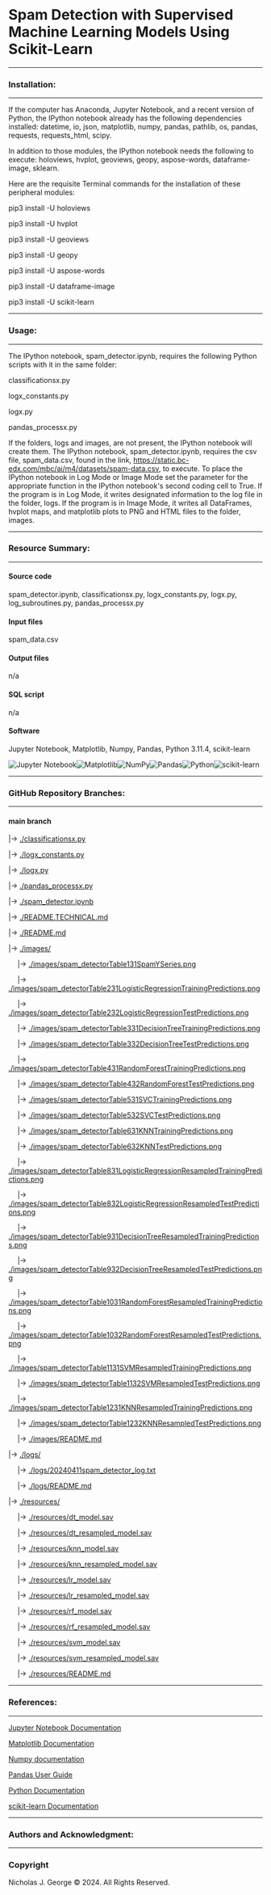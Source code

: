 # **Spam Detection with Supervised Machine Learning Models Using Scikit-Learn**

----

### **Installation:**

----

If the computer has Anaconda, Jupyter Notebook, and a recent version of Python, the IPython notebook already has the following dependencies installed: datetime, io, json, matplotlib, numpy, pandas, pathlib, os, pandas, requests, requests_html, scipy.

In addition to those modules, the IPython notebook needs the following to execute: holoviews, hvplot, geoviews, geopy, aspose-words, dataframe-image, sklearn.

Here are the requisite Terminal commands for the installation of these peripheral modules:

pip3 install -U holoviews

pip3 install -U hvplot

pip3 install -U geoviews

pip3 install -U geopy

pip3 install -U aspose-words

pip3 install -U dataframe-image

pip3 install -U scikit-learn

----

### **Usage:**

----

The IPython notebook, spam_detector.ipynb, requires the following Python scripts with it in the same folder:

classificationsx.py

logx_constants.py

logx.py

pandas_processx.py

If the folders, logs and images, are not present, the IPython notebook will create them.  The IPython notebook, spam_detector.ipynb, requires the csv file, spam_data.csv, found in the link, https://static.bc-edx.com/mbc/ai/m4/datasets/spam-data.csv, to execute. To place the IPython notebook in Log Mode or Image Mode set the parameter for the appropriate function in the IPython notebook's second coding cell to True. If the program is in Log Mode, it writes designated information to the log file in the folder, logs. If the program is in Image Mode, it writes all DataFrames, hvplot maps, and matplotlib plots to PNG and HTML files to the folder, images.

----

### **Resource Summary:**

----

#### Source code

spam_detector.ipynb, classificationsx.py, logx_constants.py, logx.py, log_subroutines.py, pandas_processx.py

#### Input files

spam_data.csv

#### Output files

n/a

#### SQL script

n/a

#### Software

Jupyter Notebook, Matplotlib, Numpy, Pandas, Python 3.11.4, scikit-learn

![Jupyter Notebook](https://img.shields.io/badge/jupyter-%23FA0F00.svg?style=for-the-badge&logo=jupyter&logoColor=white)![Matplotlib](https://img.shields.io/badge/Matplotlib-%23ffffff.svg?style=for-the-badge&logo=Matplotlib&logoColor=black)![NumPy](https://img.shields.io/badge/numpy-%23013243.svg?style=for-the-badge&logo=numpy&logoColor=white)![Pandas](https://img.shields.io/badge/pandas-%23150458.svg?style=for-the-badge&logo=pandas&logoColor=white)![Python](https://img.shields.io/badge/python-3670A0?style=for-the-badge&logo=python&logoColor=ffdd54)![scikit-learn](https://img.shields.io/badge/scikit--learn-%23F7931E.svg?style=for-the-badge&logo=scikit-learn&logoColor=white)

----

### **GitHub Repository Branches:**

----

#### main branch 

|&rarr; [./classificationsx.py](./classificationsx.pyn)

|&rarr; [./logx_constants.py](./logx_constants.py)

|&rarr; [./logx.py](./logx.py)

|&rarr; [./pandas_processx.py](./pandas_processx.py)

|&rarr; [./spam_detector.ipynb](./spam_detector.ipynb)

|&rarr; [./README.TECHNICAL.md](./README.TECHNICAL.md)

|&rarr; [./README.md](./README.md)

|&rarr; [./images/](./images/)

  &emsp; |&rarr; [./images/spam_detectorTable131SpamYSeries.png](./images/spam_detectorTable131SpamYSeries.png)
  
  &emsp; |&rarr; [./images/spam_detectorTable231LogisticRegressionTrainingPredictions.png](./images/spam_detectorTable231LogisticRegressionTrainingPredictions.png)

  &emsp; |&rarr; [./images/spam_detectorTable232LogisticRegressionTestPredictions.png](./images/spam_detectorTable232LogisticRegressionTestPredictions.png)

  &emsp; |&rarr; [./images/spam_detectorTable331DecisionTreeTrainingPredictions.png](./images/spam_detectorTable331DecisionTreeTrainingPredictions.png)

  &emsp; |&rarr; [./images/spam_detectorTable332DecisionTreeTestPredictions.png](./images/spam_detectorTable332DecisionTreeTestPredictions.png)

  &emsp; |&rarr; [./images/spam_detectorTable431RandomForestTrainingPredictions.png](./images/spam_detectorTable431RandomForestTrainingPredictions.png)

  &emsp; |&rarr; [./images/spam_detectorTable432RandomForestTestPredictions.png](./images/spam_detectorTable432RandomForestTestPredictions.png)

  &emsp; |&rarr; [./images/spam_detectorTable531SVCTrainingPredictions.png](./images/spam_detectorTable531SVCTrainingPredictions.png)

  &emsp; |&rarr; [./images/spam_detectorTable532SVCTestPredictions.png](./images/spam_detectorTable532SVCTestPredictions.png)

  &emsp; |&rarr; [./images/spam_detectorTable631KNNTrainingPredictions.png](./images/spam_detectorTable631KNNTrainingPredictions.png)

  &emsp; |&rarr; [./images/spam_detectorTable632KNNTestPredictions.png](./images/spam_detectorTable632KNNTestPredictions.png)

  &emsp; |&rarr; [./images/spam_detectorTable831LogisticRegressionResampledTrainingPredictions.png](./images/spam_detectorTable831LogisticRegressionResampledTrainingPredictions.png)

  &emsp; |&rarr; [./images/spam_detectorTable832LogisticRegressionResampledTestPredictions.png](./images/spam_detectorTable832LogisticRegressionResampledTestPredictions.png)

  &emsp; |&rarr; [./images/spam_detectorTable931DecisionTreeResampledTrainingPredictions.png](./images/spam_detectorTable931DecisionTreeResampledTrainingPredictions.png)

  &emsp; |&rarr; [./images/spam_detectorTable932DecisionTreeResampledTestPredictions.png](./images/spam_detectorTable932DecisionTreeResampledTestPredictions.png)

  &emsp; |&rarr; [./images/spam_detectorTable1031RandomForestResampledTrainingPredictions.png](./images/spam_detectorTable1031RandomForestResampledTrainingPredictions.png)

  &emsp; |&rarr; [./images/spam_detectorTable1032RandomForestResampledTestPredictions.png](./images/spam_detectorTable1032RandomForestResampledTestPredictions.png)

  &emsp; |&rarr; [./images/spam_detectorTable1131SVMResampledTrainingPredictions.png](./images/spam_detectorTable1131SVMResampledTrainingPredictions.png)

  &emsp; |&rarr; [./images/spam_detectorTable1132SVMResampledTestPredictions.png](./images/spam_detectorTable1132SVMResampledTestPredictions.png)

  &emsp; |&rarr; [./images/spam_detectorTable1231KNNResampledTrainingPredictions.png](./images/spam_detectorTable1231KNNResampledTrainingPredictions.png)

  &emsp; |&rarr; [./images/spam_detectorTable1232KNNResampledTestPredictions.png](./images/spam_detectorTable1232KNNResampledTestPredictions.png)

  &emsp; |&rarr; [./images/README.md](./images/README.md)
  
|&rarr; [./logs/](./logs/)

  &emsp; |&rarr; [./logs/20240411spam_detector_log.txt](./logs/20240411spam_detector_log.txt)

  &emsp; |&rarr; [./logs/README.md](./logs/README.md)

|&rarr; [./resources/](./resources/)

  &emsp; |&rarr; [./resources/dt_model.sav](./resources/dt_model.sav)

  &emsp; |&rarr; [./resources/dt_resampled_model.sav](./resources/dt_resampled_model.sav)

  &emsp; |&rarr; [./resources/knn_model.sav](./resources/knn_model.sav)

  &emsp; |&rarr; [./resources/knn_resampled_model.sav](./resources/knn_resampled_model.sav)

  &emsp; |&rarr; [./resources/lr_model.sav](./resources/lr_model.sav)

  &emsp; |&rarr; [./resources/lr_resampled_model.sav](./resources/lr_resampled_model.sav)

  &emsp; |&rarr; [./resources/rf_model.sav](./resources/rf_model.sav)

  &emsp; |&rarr; [./resources/rf_resampled_model.sav](./resources/rf_resampled_model.sav)

  &emsp; |&rarr; [./resources/svm_model.sav](./resources/svm_model.sav)

  &emsp; |&rarr; [./resources/svm_resampled_model.sav](./resources/svm_resampled_model.sav)

  &emsp; |&rarr; [./resources/README.md](./resources/README.md)

----

### **References:**

----

[Jupyter Notebook Documentation](https://jupyter-notebook.readthedocs.io/en/stable/)

[Matplotlib Documentation](https://matplotlib.org/stable/index.html)

[Numpy documentation](https://numpy.org/doc/1.26/)

[Pandas User Guide](https://pandas.pydata.org/docs/user_guide/index.html)

[Python Documentation](https://docs.python.org/3/contents.html)

[scikit-learn Documentation](https://scikit-learn.org/stable/)

----

### **Authors and Acknowledgment:**

----

### Copyright

Nicholas J. George © 2024. All Rights Reserved.
